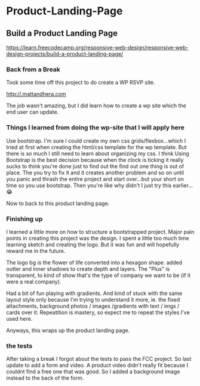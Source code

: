 # Product-Landing-Page

## Build a Product Landing Page

<https://learn.freecodecamp.org/responsive-web-design/responsive-web-design-projects/build-a-product-landing-page/>

### Back from a Break

Took some time off this project to do create a WP RSVP site.

<http://.mattandhera.com>

The job wasn't amazing, but I did learn how to create a wp site which the end user can update.

### Things I learned from doing the wp-site that I will apply here

Use bootstrap. I'm sure I could create my own css grids/flexbox...which I tried at first when creating the html/css template for the wp template. But there is so much I still need to learn about organizing my css. I think Using Bootstrap is the best decision because when the clock is ticking it really sucks to think you're done just to find out the find out one thing is out of place. The you try to fix it and it creates another problem and so on until you panic and thrash the entire project and start over...but your short on time so you use bootstrap. Then you're like why didn't I just try this earlier...😂

Now to back to this product landing page.

### Finishing up

I learned a little more on how to structure a bootstrapped project. Major pain points in creating this project was the design. I spent a little too much time learning sketch and creating the logo. But it was fun and will hopefully reward me in the future.

The logo bg is the flower of life converted into a hexagon shape. added outter and inner shadows to create depth and layers. The "Plus" is transparent, to kind of show that's the type of company we want to be (if it were a real company).

Had a bit of fun playing with gradients. And kind of stuck with the same layout style only because I'm trying to understand it more, ie. the fixed attachments, background photos / images /gradients with text / imgs / cards over it. Repeatition is mastery, so expect me to repeat the styles I've used here.

Anyways, this wraps up the product landing page.

### the tests

After taking a break I forgot about the tests to pass the FCC project. So last update to add a form and video. A product video didn't really fit because I couldnt find a free one that was good. So I added a background image instead to the back of the form.

